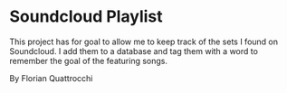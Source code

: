 Soundcloud Playlist
======

This project has for goal to allow me to keep track of the sets I found on Soundcloud. 
I add them to a database and tag them with a word to remember the goal of the featuring songs.


By Florian Quattrocchi